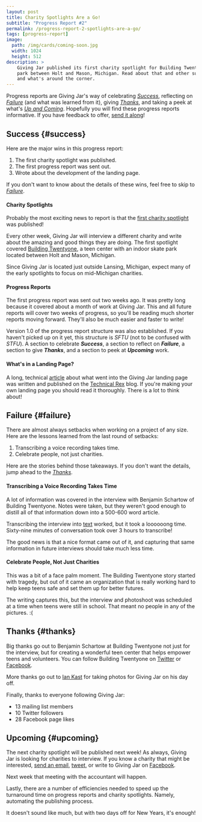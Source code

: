 ```yaml
---
layout: post
title: Charity Spotlights Are a Go!
subtitle: "Progress Report #2"
permalink: /progress-report-2-spotlights-are-a-go/
tags: [progress-report]
image:
  path: /img/cards/coming-soon.jpg
  width: 1024
  height: 512
description: >
    Giving Jar published its first charity spotlight for Building Twentyone, a teen center with an indoor skate
    park between Holt and Mason, Michigan. Read about that and other successes, lessons learned, who helped,
    and what's around the corner.
---
```


Progress reports are Giving Jar's way of celebrating *[Success][1]*, reflecting on *[Failure][2]* (and what was learned from it), giving *[Thanks][3]*, and taking a peek at what's *[Up and Coming][4]*. Hopefully you will find these progress reports informative. If you have feedback to offer, [send it along][5]!

## Success {#success}

Here are the major wins in this progress report:

1. The first charity spotlight was published.
2. The first progress report was sent out.
3. Wrote about the development of the landing page.

If you don't want to know about the details of these wins, feel free to skip to *[Failure][2]*.

#### Charity Spotlights

Probably the most exciting news to report is that the [first charity spotlight][6] was published!

Every other week, Giving Jar will interview a different charity and write about the amazing and good things they are doing. The first spotlight covered [Building Twentyone][7], a teen center with an indoor skate park located between Holt and Mason, Michigan.

Since Giving Jar is located just outside Lansing, Michigan, expect many of the early spotlights to focus on mid-Michigan charities.

#### Progress Reports

The first progress report was sent out two weeks ago. It was pretty long because it covered about a month of work at Giving Jar. This and all future reports will cover two weeks of progress, so you'll be reading much shorter reports moving forward. They'll also be much easier and faster to write!

Version 1.0 of the progress report structure was also established. If you haven't picked up on it yet, this structure is *SFTU* (not to be confused with *STFU*). A section to celebrate ***Success***, a section to reflect on ***Failure***, a section to give ***Thanks***, and a section to peek at ***Upcoming*** work.

#### What's in a Landing Page?

A long, technical [article][9] about what went into the Giving Jar landing page was written and published on the [Technical Rex][8] blog. If you're making your own landing page you should read it thoroughly. There is a lot to think about!

## Failure {#failure}

There are almost always setbacks when working on a project of any size. Here are the lessons learned from the last round of setbacks:

1. Transcribing a voice recording takes time.
2. Celebrate people, not just charities.

Here are the stories behind those takeaways. If you don't want the details, jump ahead to the *[Thanks][3]*.

#### Transcribing a Voice Recording Takes Time

A lot of information was covered in the interview with Benjamin Schartow of Building Twentyone. Notes were taken, but they weren't good enough to distill all of that information down into a 500-600 word article.

Transcribing the interview into [text][10] worked, but it took a loooooong time. Sixty-nine minutes of conversation took over 3 hours to transcribe!

The good news is that a nice format came out of it, and capturing that same information in future interviews should take much less time.

#### Celebrate People, Not Just Charities

This was a bit of a face palm moment. The Building Twentyone story started with tragedy, but out of it came an organization that is really working hard to help keep teens safe and set them up for better futures.

The writing captures this, but the interview and photoshoot was scheduled at a time when teens were still in school. That meant no people in any of the pictures. :(

## Thanks {#thanks}

Big thanks go out to Benjamin Schartow at Building Twentyone not just for the interview, but for creating a wonderful teen center that helps empower teens and volunteers. You can follow Building Twentyone on [Twitter][11] or [Facebook][12].

More thanks go out to [Ian Kast][13] for taking photos for Giving Jar on his day off.

Finally, thanks to everyone following Giving Jar:

* 13 mailing list members
* 10 Twitter followers
* 28 Facebook page likes

## Upcoming {#upcoming}

The next charity spotlight will be published next week! As always, Giving Jar is looking for charities to interview. If you know a charity that might be interested, [send an email][5], [tweet][14], or write to Giving Jar on [Facebook][15].

Next week that meeting with the accountant will happen.

Lastly, there are a number of efficiencies needed to speed up the turnaround time on progress reports and charity spotlights. Namely, automating the publishing process.

It doesn't sound like much, but with two days off for New Years, it's enough!



[1]: #success "Success Section"
[2]: #failure "Failure Section"
[3]: #thanks "Thanks Section"
[4]: #upcoming "Upcoming Section"
[5]: mailto:hello@givingjar.org "Email Giving Jar"
[6]: http://blog.givingjar.org/charity-spotlight-building-twentyone/ "Charity Spotlight: Building Twentyone"
[7]: http://www.buildingtwentyone.org/ "Building Twentyone Homepage"
[8]: http://technicalrex.com "Technical Rex Homepage"
[9]: http://technicalrex.com/whats-in-a-landing-page/ "What's in a Landing Page? on Technical Rex"
[10]: https://github.com/givingjar/filing-cabinet/blob/master/files/interviews/2015-12-18-building-twentyone.md "Benjamin Schartow of Building Twentyone Interview"
[11]: https://twitter.com/Building21 "Building Twentyone on Twitter"
[12]: https://www.facebook.com/buildingtwentyone "Building Twentyone on Facebook"
[13]: https://twitter.com/MrIanKast "Ian Kast on Twitter"
[14]: https://twitter.com/givingjar "Giving Jar on Twitter"
[15]: https://www.facebook.com/givingjarorg "Giving Jar on Facebook"
